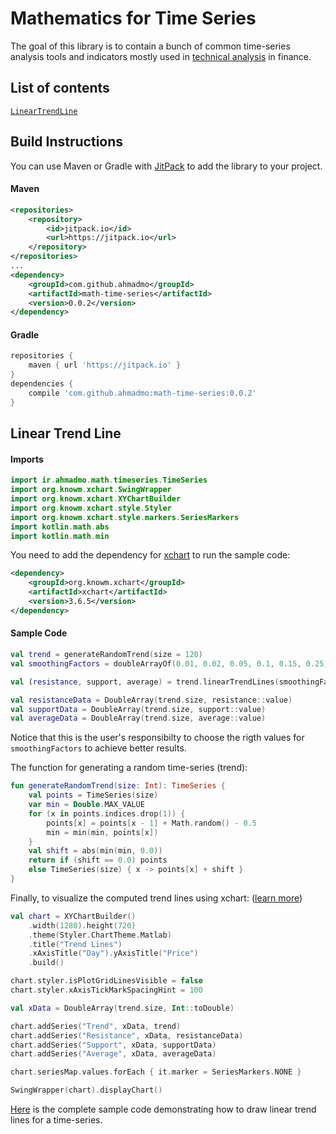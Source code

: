 # Mathematics for Time Series

The goal of this library is to contain a bunch of common time-series analysis tools and indicators mostly used in [technical analysis](https://en.wikipedia.org/wiki/Technical_analysis) in finance.

## List of contents

[`LinearTrendLine`](#linear-trend-line)

## Build Instructions

You can use Maven or Gradle with [JitPack](https://jitpack.io/) to add the library to your project.

#### Maven
```xml
<repositories>
    <repository>
        <id>jitpack.io</id>
        <url>https://jitpack.io</url>
    </repository>
</repositories>
...
<dependency>
    <groupId>com.github.ahmadmo</groupId>
    <artifactId>math-time-series</artifactId>
    <version>0.0.2</version>
</dependency>
```

#### Gradle
```gradle
repositories {		
    maven { url 'https://jitpack.io' }
}
dependencies {
    compile 'com.github.ahmadmo:math-time-series:0.0.2'
}
```

## Linear Trend Line

#### Imports
```kotlin
import ir.ahmadmo.math.timeseries.TimeSeries
import org.knowm.xchart.SwingWrapper
import org.knowm.xchart.XYChartBuilder
import org.knowm.xchart.style.Styler
import org.knowm.xchart.style.markers.SeriesMarkers
import kotlin.math.abs
import kotlin.math.min
```

You need to add the dependency for [xchart](https://knowm.org/open-source/xchart/) to run the sample code:

```xml
<dependency>
    <groupId>org.knowm.xchart</groupId>
    <artifactId>xchart</artifactId>
    <version>3.6.5</version>
</dependency>
```

#### Sample Code
```kotlin
val trend = generateRandomTrend(size = 120)
val smoothingFactors = doubleArrayOf(0.01, 0.02, 0.05, 0.1, 0.15, 0.25)

val (resistance, support, average) = trend.linearTrendLines(smoothingFactors)

val resistanceData = DoubleArray(trend.size, resistance::value)
val supportData = DoubleArray(trend.size, support::value)
val averageData = DoubleArray(trend.size, average::value)
```
Notice that this is the user's responsibilty to choose the rigth values for `smoothingFactors` to achieve better results.

The function for generating a random time-series (trend):

```kotlin
fun generateRandomTrend(size: Int): TimeSeries {
    val points = TimeSeries(size)
    var min = Double.MAX_VALUE
    for (x in points.indices.drop(1)) {
        points[x] = points[x - 1] + Math.random() - 0.5
        min = min(min, points[x])
    }
    val shift = abs(min(min, 0.0))
    return if (shift == 0.0) points
    else TimeSeries(size) { x -> points[x] + shift }
}
```

Finally, to visualize the computed trend lines using xchart: ([learn more](https://knowm.org/open-source/xchart/xchart-example-code/))
```kotlin
val chart = XYChartBuilder()
    .width(1280).height(720)
    .theme(Styler.ChartTheme.Matlab)
    .title("Trend Lines")
    .xAxisTitle("Day").yAxisTitle("Price")
    .build()

chart.styler.isPlotGridLinesVisible = false
chart.styler.xAxisTickMarkSpacingHint = 100

val xData = DoubleArray(trend.size, Int::toDouble)

chart.addSeries("Trend", xData, trend)
chart.addSeries("Resistance", xData, resistanceData)
chart.addSeries("Support", xData, supportData)
chart.addSeries("Average", xData, averageData)

chart.seriesMap.values.forEach { it.marker = SeriesMarkers.NONE }

SwingWrapper(chart).displayChart()
```

[Here](https://github.com/ahmadmo/math-time-series/blob/master/src/test/kotlin/ir/ahmadmo/math/timeseries/trendline/LinearTrendLineDrawer.kt) is the complete sample code demonstrating how to draw linear trend lines for a time-series.
